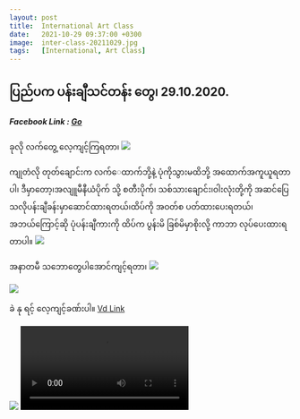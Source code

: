 ```yaml
---
layout: post
title:  International Art Class
date:   2021-10-29 09:37:00 +0300
image:  inter-class-20211029.jpg
tags:   [International, Art Class]
---
```

## ပြည်ပက ပန်းချီသင်တန်း တွေ၊ 29.10.2020.

##### Facebook Link : [Go](https://www.facebook.com/groups/243207936740930/posts/290983718630018/)

ခုလို လက်တွေ့ လေ့ကျင့်ကြရတာ၊
![]({{site.baseurl}}/img/inter-class-20211029/01.jpg)

ကျုတံလို တုတ်ချောင်းက လက်‌ေထာက်ဘို့နဲ့ ပုံကိုသွားမထိဘို့ အထောက်အကူယူရတာပါ၊ ဒီမှာတော့၊အလျူမီနီယံပိုက် သို့ စတီးပိုက်၊ သစ်သားချောင်း၊ဝါးလုံးတို့ကို အဆင်ပြေသလိုပန်းချီခန်းမှာဆောင်ထားရတယ်၊ထိပ်ကို အဝတ်စ ပတ်ထားပေးရတယ်၊အဘယ်ကြောင့်ဆို ပုံပန်းချီကားကို ထိပ်က ပွန်းမိ ခြစ်မိမှာစိုးလို့ ကာဘာ လုပ်ပေးထားရတာပါ။
![]({{site.baseurl}}/img/inter-class-20211029/02.jpg)

အနာတမီ သဘောတွေပါအောင်ကျင့်ရတာ၊
![]({{site.baseurl}}/img/inter-class-20211029/03.jpg)

![]({{site.baseurl}}/img/inter-class-20211029/04.jpg)

ခဲ နု ရင့် လေ့ကျင့်ခဏ်းပါ။ [Vd Link](https://www.facebook.com/100005588328058/videos/pcb.290983718630018/1590902281106034)

![]({{site.baseurl}}/img/inter-class-20211029/05.jpg)
![]({{site.baseurl}}/img/inter-class-20211029/05.mp4)
